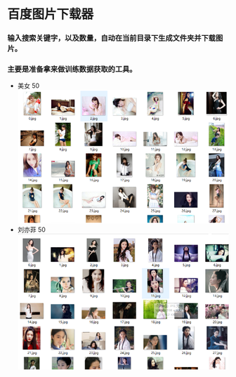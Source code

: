# 百度图片下载器
### 输入搜索关键字，以及数量，自动在当前目录下生成文件夹并下载图片。
### 主要是准备拿来做训练数据获取的工具。
- 美女 50
![美女](img1.png "美女")
- 刘亦菲 50
![刘亦菲](img2.png "刘亦菲")